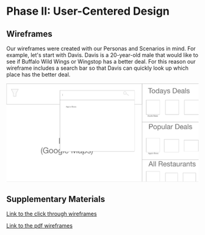 # Phase II: User-Centered Design

## Wireframes

Our wireframes were created with our Personas and Scenarios in mind. For example, let's start with Davis. Davis is a 20-year-old male that would like to see if Buffalo Wild Wings or Wingstop has a better deal. For this reason our wireframe includes a search bar so that Davis can quickly look up which place has the better deal.

![search bar](/design/Search.png)


## Supplementary Materials

[Link to the click through wireframes](https://xd.adobe.com/view/e85dab4b-1196-47e5-98c8-8be5b6fc4946-bd0e/grid)

[Link to the pdf wireframes](/)
